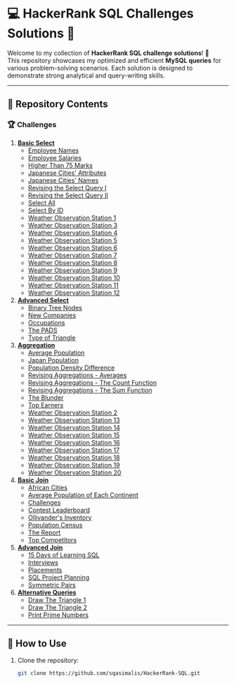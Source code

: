 # 💻 HackerRank SQL Challenges Solutions 🚀

Welcome to my collection of **HackerRank SQL challenge solutions**! 🥷  
This repository showcases my optimized and efficient **MySQL queries** for various problem-solving scenarios. Each solution is designed to demonstrate strong analytical and query-writing skills.  

---

## 📂 Repository Contents

### 🏆 Challenges
1. **[Basic Select](./Basic%20Select)**
   - [Employee Names](./Basic%20Select/Employee%20Names.sql)
   - [Employee Salaries](./Basic%20Select/Employee%20Salaries.sql)
   - [Higher Than 75 Marks](./Basic%20Select/Higher%20Than%2075%20Marks.sql)
   - [Japanese Cities' Attributes](./Basic%20Select/Japanese%20Cities'%20Attributes.sql)
   - [Japanese Cities' Names](./Basic%20Select/Japanese%20Cities'%20Names.sql)
   - [Revising the Select Query I](./Basic%20Select/Revising%20the%20Select%20Query%20I.sql)
   - [Revising the Select Query II](./Basic%20Select/Revising%20the%20Select%20Query%20II.sql)
   - [Select All](./Basic%20Select/Select%20All.sql)
   - [Select By ID](./Basic%20Select/Select%20By%20ID.sql)
   - [Weather Observation Station 1](./Basic%20Select/Weather%20Observation%20Station%201.sql)
   - [Weather Observation Station 3](./Basic%20Select/Weather%20Observation%20Station%203.sql)
   - [Weather Observation Station 4](./Basic%20Select/Weather%20Observation%20Station%204.sql)
   - [Weather Observation Station 5](./Basic%20Select/Weather%20Observation%20Station%205.sql)
   - [Weather Observation Station 6](./Basic%20Select/Weather%20Observation%20Station%206.sql)
   - [Weather Observation Station 7](./Basic%20Select/Weather%20Observation%20Station%207.sql)
   - [Weather Observation Station 8](./Basic%20Select/Weather%20Observation%20Station%208.sql)
   - [Weather Observation Station 9](./Basic%20Select/Weather%20Observation%20Station%209.sql)
   - [Weather Observation Station 10](./Basic%20Select/Weather%20Observation%20Station%2010.sql)
   - [Weather Observation Station 11](./Basic%20Select/Weather%20Observation%20Station%2011.sql)
   - [Weather Observation Station 12](./Basic%20Select/Weather%20Observation%20Station%2012.sql)
2. **[Advanced Select](./Advanced%20Select)**
   - [Binary Tree Nodes](./Advanced%20Select/Binary%20Tree%20Nodes.sql)
   - [New Companies](./Advanced%20Select/New%20Companies.sql)
   - [Occupations](./Advanced%20Select/Occupations.sql)
   - [The PADS](./Advanced%20Select/The%20PADS.sql)
   - [Type of Triangle](./Advanced%20Select/Type%20of%20Triangle.sql)
3. **[Aggregation](./Aggregation)**
   - [Average Population](./Aggregation/Average%20Population.sql)
   - [Japan Population](./Aggregation/Japan%20Population.sql)
   - [Population Density Difference](./Aggregation/Population%20Density%20Difference.sql)
   - [Revising Aggregations - Averages](./Aggregation/Revising%20Aggregations%20-%20Averages.sql)
   - [Revising Aggregations - The Count Function](./Aggregation/Revising%20Aggregations%20-%20The%20Count%20Function.sql)
   - [Revising Aggregations - The Sum Function](./Aggregation/Revising%20Aggregations%20-%20The%20Sum%20Function.sql)
   - [The Blunder](./Aggregation/The%20Blunder.sql)
   - [Top Earners](./Aggregation/Top%20Earners.sql)
   - [Weather Observation Station 2](./Aggregation/Weather%20Observation%20Station%202.sql)
   - [Weather Observation Station 13](./Aggregation/Weather%20Observation%20Station%2013.sql)
   - [Weather Observation Station 14](./Aggregation/Weather%20Observation%20Station%2014.sql)
   - [Weather Observation Station 15](./Aggregation/Weather%20Observation%20Station%2015.sql)
   - [Weather Observation Station 16](./Aggregation/Weather%20Observation%20Station%2016.sql)
   - [Weather Observation Station 17](./Aggregation/Weather%20Observation%20Station%2017.sql)
   - [Weather Observation Station 18](./Aggregation/Weather%20Observation%20Station%2018.sql)
   - [Weather Observation Station 19](./Aggregation/Weather%20Observation%20Station%2019.sql)
   - [Weather Observation Station 20](./Aggregation/Weather%20Observation%20Station%2020.sql)
4. **[Basic Join](./Basic%20Join)**
   - [African Cities](./Basic%20Join/African%20Cities.sql)
   - [Average Population of Each Continent](./Basic%20Join/Average%20Population%20of%20Each%20Continent.sql)
   - [Challenges](./Basic%20Join/Challenges.sql)
   - [Contest Leaderboard](./Basic%20Join/Contest%20Leaderboard.sql)
   - [Ollivander's Inventory](./Basic%20Join/Ollivander's%20Inventory.sql)
   - [Population Census](./Basic%20Join/Population%20Census.sql)
   - [The Report](./Basic%20Join/The%20Report.sql)
   - [Top Competitors](./Basic%20Join/Top%20Competitors.sql)
5. **[Advanced Join](./Advanced%20Join)**
   - [15 Days of Learning SQL](./Advanced%20Join/15%20Days%20of%20Learning%20SQL.sql)
   - [Interviews](./Advanced%20Join/Interviews.sql)
   - [Placements](./Advanced%20Join/Placements.sql)
   - [SQL Project Planning](./Advanced%20Join/SQL%20Project%20Planning.sql)
   - [Symmetric Pairs](./Advanced%20Join/Symmetric%20Pairs.sql)
6. **[Alternative Queries](./Alternative%20Queries)**
   - [Draw The Triangle 1](./Alternative%20Queries/Draw%20The%20Triangle%201.sql)
   - [Draw The Triangle 2](./Alternative%20Queries/Draw%20The%20Triangle%202.sql)
   - [Print Prime Numbers](./Alternative%20Queries/Print%20Prime%20Numbers.sql)
---

## 🚀 How to Use

1. Clone the repository:  
   ```bash
   git clone https://github.com/sqasimalis/HackerRank-SQL.git
   
